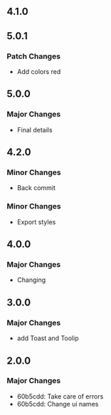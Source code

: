 ## 4.1.0

## 5.0.1

### Patch Changes

- Add colors red

## 5.0.0

### Major Changes

- Final details

## 4.2.0

### Minor Changes

- Back commit

### Minor Changes

- Export styles

## 4.0.0

### Major Changes

- Changing

## 3.0.0

### Major Changes

- add Toast and Toolip

## 2.0.0

### Major Changes

- 60b5cdd: Take care of errors
- 60b5cdd: Change ui names
